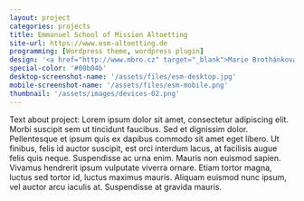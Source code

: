 ```yaml
---
layout: project
categories: projects
title: Emmanuel School of Mission Altoetting
site-url: https://www.esm-altoetting.de
programming: [Wordpress theme, wordpress plugin]
design: '<a href="http://www.mbro.cz" target="_blank">Marie Brothánková</a>'
special-color: '#00b04b'
desktop-screenshot-name: '/assets/files/esm-desktop.jpg'
mobile-screenshot-name: '/assets/files/esm-mobile.png'
thumbnail: '/assets/images/devices-02.png'
---
```

Text about project: Lorem ipsum dolor sit amet, consectetur adipiscing elit. Morbi suscipit sem ut tincidunt faucibus. Sed et dignissim dolor. Pellentesque et ipsum quis ex dapibus commodo sit amet eget libero. Ut finibus, felis id auctor suscipit, est orci interdum lacus, at facilisis augue felis quis neque. Suspendisse ac urna enim. Mauris non euismod sapien. Vivamus hendrerit ipsum vulputate viverra ornare. Etiam tortor magna, luctus sed tortor id, luctus maximus mauris. Aliquam euismod nunc ipsum, vel auctor arcu iaculis at. Suspendisse at gravida mauris. 